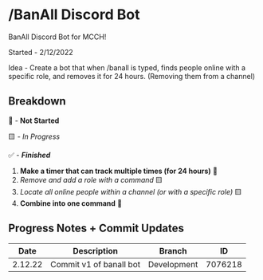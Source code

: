 # /BanAll Discord Bot

BanAll Discord Bot for MCCH!

Started - 2/12/2022

Idea - Create a bot that when /banall is typed, finds people online with a specific role, and removes it for 24 hours. (Removing them from a channel)

## Breakdown

🛑 - **Not Started**

🟨 - *In Progress*

✅ - **_Finished_**

1. **Make a timer that can track multiple times (for 24 hours)** 🛑
2. *Remove and add a role with a command* 🟨
3. *Locate all online people within a channel (or with a specific role)* 🟨
4. **Combine into one command** 🛑

## Progress Notes + Commit Updates
 |Date|Description|Branch|ID|
 |-|-|-|-|
 |2.12.22|Commit v1 of banall bot|Development|7076218|
